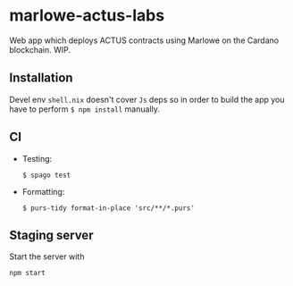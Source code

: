# marlowe-actus-labs

Web app which deploys ACTUS contracts using Marlowe on the Cardano blockchain. WIP.

## Installation

Devel env `shell.nix` doesn't cover `Js` deps so in order to build the app you have to perform `$ npm install` manually.

## CI

* Testing:
  ```shell
  $ spago test
  ```

* Formatting:
  ```shell
  $ purs-tidy format-in-place 'src/**/*.purs'
  ```

## Staging server

Start the server with

```
npm start
```
